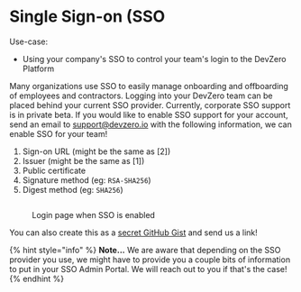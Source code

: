 # Single Sign-on (SSO

Use-case:

- Using your company's SSO to control your team's login to the DevZero Platform

Many organizations use SSO to easily manage onboarding and offboarding of employees and contractors. Logging into your DevZero team can be placed behind your current SSO provider. Currently, corporate SSO support is in private beta. If you would like to enable SSO support for your account, send an email to [support@devzero.io](mailto:support@devzero.io) with the following information, we can enable SSO for your team!

1. Sign-on URL (might be the same as [2])
2. Issuer (might be the same as [1])
3. Public certificate
4. Signature method (eg: `RSA-SHA256`)
5. Digest method  (eg: `SHA256`)

<figure><img src="../.gitbook/assets/before-entering-email.jpg" alt=""><figcaption><p>Login page when SSO is enabled</p></figcaption></figure>

You can also create this as a [secret GitHub Gist](https://gist.github.com/) and send us a link!

{% hint style="info" %}
**Note...** We are aware that depending on the SSO provider you use, we might have to provide you a couple bits of information to put in your SSO Admin Portal. We will reach out to you if that's the case!
{% endhint %}
